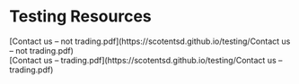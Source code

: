 # Testing Resources

<div>[Contact us – not trading.pdf](https://scotentsd.github.io/testing/Contact us – not trading.pdf)</div>
<div>[Contact us – trading.pdf](https://scotentsd.github.io/testing/Contact us – trading.pdf)</div>


